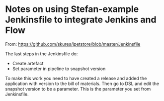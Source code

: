 # Notes on using Stefan-example Jenkinsfile to integrate Jenkins and Flow #

From: <https://github.com/skures/jpetstore/blob/master/Jenkinsfile>

The last steps in the Jenkinsfile do:

- Create artefact
- Set parameter in pipeline to snapshot version

To make this work you need to have created a release and added the application with version to the bill of materials.  Then go to DSL and edit the snapshot version to be a parameter.  This is the parameter you set from Jenkinsfile.
